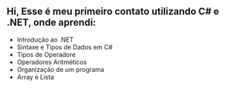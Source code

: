 ## Hi, Esse é meu primeiro contato utilizando C# e .NET, onde aprendi:

- Introdução ao .NET
- Sintaxe e Tipos de Dados em C#
- Tipos de Operadore
- Operadores Aritméticos
- Organização de um programa
- Array e Lista

  
